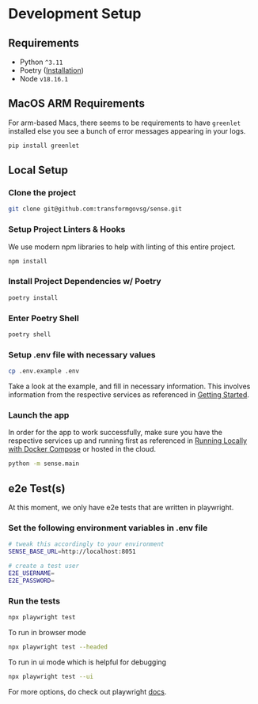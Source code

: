 # Development Setup

## Requirements

- Python `^3.11`
- Poetry ([Installation](https://python-poetry.org/docs/#installation))
- Node `v18.16.1`

## MacOS ARM Requirements

For arm-based Macs, there seems to be requirements to have `greenlet` installed else you see a bunch of error messages appearing in your logs.

```bash
pip install greenlet
```

## Local Setup

### Clone the project

```bash
git clone git@github.com:transformgovsg/sense.git
```

### Setup Project Linters & Hooks

We use modern npm libraries to help with linting of this entire project.

```bash
npm install
```

### Install Project Dependencies w/ Poetry

```bash
poetry install
```

### Enter Poetry Shell

```bash
poetry shell
```

### Setup .env file with necessary values

```bash
cp .env.example .env
```

Take a look at the example, and fill in necessary information. This involves information from the respective services as referenced in [Getting Started](https://www.notion.so/Sense-160c63f3a34a80609c54d28782299b4e?pvs=21).

### Launch the app

In order for the app to work successfully, make sure you have the respective services up and running first as referenced in [Running Locally with Docker Compose](./local/LOCAL_SETUP.md) or hosted in the cloud.

```bash
python -m sense.main
```

## e2e Test(s)

At this moment, we only have e2e tests that are written in playwright.

### Set the following environment variables in .env file

```bash
# tweak this accordingly to your environment
SENSE_BASE_URL=http://localhost:8051

# create a test user
E2E_USERNAME=
E2E_PASSWORD=
```

### Run the tests

```bash
npx playwright test
```

To run in browser mode

```bash
npx playwright test --headed
```

To run in ui mode which is helpful for debugging

```bash
npx playwright test --ui
```

For more options, do check out playwright [docs](https://playwright.dev/docs/intro).